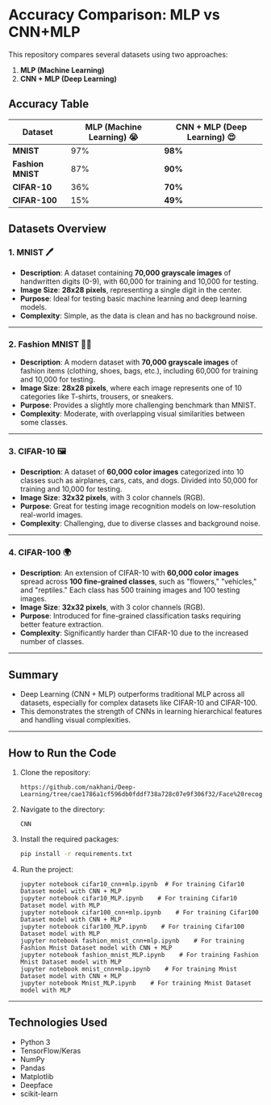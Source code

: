 # Accuracy Comparison: MLP vs CNN+MLP

This repository compares several datasets using two approaches:
1. **MLP (Machine Learning)** 
2. **CNN + MLP (Deep Learning)** 

## Accuracy Table

| **Dataset**       | **MLP (Machine Learning)** 😭 | **CNN + MLP (Deep Learning)** 😍 |
|--------------------|-------------------------------|----------------------------------|
| **MNIST**         | 97%                           | **98%**                         |
| **Fashion MNIST** | 87%                           | **90%**                         |
| **CIFAR-10**      | 36%                           | **70%**                         |
| **CIFAR-100**     | 15%                           | **49%**                         |

## Datasets Overview

### 1. **MNIST** 🖊️
- **Description**: A dataset containing **70,000 grayscale images** of handwritten digits (0-9), with 60,000 for training and 10,000 for testing.
- **Image Size**: **28x28 pixels**, representing a single digit in the center.
- **Purpose**: Ideal for testing basic machine learning and deep learning models.
- **Complexity**: Simple, as the data is clean and has no background noise.

---

### 2. **Fashion MNIST** 👗👞
- **Description**: A modern dataset with **70,000 grayscale images** of fashion items (clothing, shoes, bags, etc.), including 60,000 for training and 10,000 for testing.
- **Image Size**: **28x28 pixels**, where each image represents one of 10 categories like T-shirts, trousers, or sneakers.
- **Purpose**: Provides a slightly more challenging benchmark than MNIST.
- **Complexity**: Moderate, with overlapping visual similarities between some classes.

---

### 3. **CIFAR-10** 🖼️
- **Description**: A dataset of **60,000 color images** categorized into 10 classes such as airplanes, cars, cats, and dogs. Divided into 50,000 for training and 10,000 for testing.
- **Image Size**: **32x32 pixels**, with 3 color channels (RGB).
- **Purpose**: Great for testing image recognition models on low-resolution real-world images.
- **Complexity**: Challenging, due to diverse classes and background noise.

---

### 4. **CIFAR-100** 🌍
- **Description**: An extension of CIFAR-10 with **60,000 color images** spread across **100 fine-grained classes**, such as "flowers," "vehicles," and "reptiles." Each class has 500 training images and 100 testing images.
- **Image Size**: **32x32 pixels**, with 3 color channels (RGB).
- **Purpose**: Introduced for fine-grained classification tasks requiring better feature extraction.
- **Complexity**: Significantly harder than CIFAR-10 due to the increased number of classes.

---

## Summary
- Deep Learning (CNN + MLP) outperforms traditional MLP across all datasets, especially for complex datasets like CIFAR-10 and CIFAR-100.
- This demonstrates the strength of CNNs in learning hierarchical features and handling visual complexities.


---

## How to Run the Code
1. Clone the repository:

   ```
   https://github.com/nakhani/Deep-Learning/tree/cae1786a1cf596db0fddf738a728c07e9f306f32/Face%20recognition
   ```

2. Navigate to the directory:

   ```
   CNN
   ```

3. Install the required packages:
   ```sh
   pip install -r requirements.txt
   ```

4. Run the project:
  
   ```
   jupyter notebook cifar10_cnn+mlp.ipynb  # For training Cifar10 Dataset model with CNN + MLP
   jupyter notebook cifar10_MLP.ipynb    # For training Cifar10 Dataset model with MLP
   jupyter notebook cifar100_cnn+mlp.ipynb    # For training Cifar100 Dataset model with CNN + MLP
   jupyter notebook cifar100_MLP.ipynb    # For training Cifar100 Dataset model with MLP
   jupyter notebook fashion_mnist_cnn+mlp.ipynb    # For training Fashion Mnist Dataset model with CNN + MLP
   jupyter notebook fashion_mnist_MLP.ipynb    # For training Fashion Mnist Dataset model with MLP
   jupyter notebook mnist_cnn+mlp.ipynb    # For training Mnist Dataset model with CNN + MLP
   jupyter notebook Mnist_MLP.ipynb    # For training Mnist Dataset model with MLP
   ```

---
## Technologies Used
- Python 3
- TensorFlow/Keras
- NumPy
- Pandas
- Matplotlib
- Deepface
- scikit-learn
